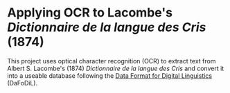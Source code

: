 # Applying OCR to Lacombe's _Dictionnaire de la langue des Cris_ (1874)

This project uses optical character recognition (OCR) to extract text from Albert S. Lacombe's (1874) _Dictionnaire de la langue des Cris_ and convert it into a useable database following the [Data Format for Digital Linguistics][DaFoDiL] (DaFoDiL).

[DaFoDiL]: https://format.digitallinguistics.io
